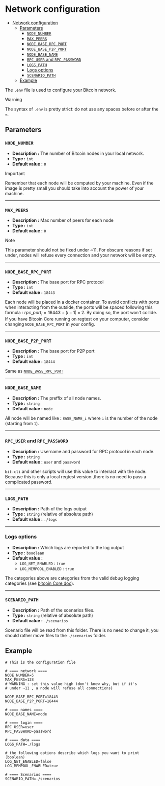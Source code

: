 # Network configuration 

- [Network configuration](#network-configuration)
  - [Parameters](#parameters)
    - [`NODE_NUMBER`](#node_number)
    - [`MAX_PEERS`](#max_peers)
    - [`NODE_BASE_RPC_PORT`](#node_base_rpc_port)
    - [`NODE_BASE_P2P_PORT`](#node_base_p2p_port)
    - [`NODE_BASE_NAME`](#node_base_name)
    - [`RPC_USER` and `RPC_PASSWORD`](#rpc_user-and-rpc_password)
    - [`LOGS_PATH`](#logs_path)
    - [Logs options](#logs-options)
    - [`SCENARIO_PATH`](#scenario_path)
  - [Example](#example)

The `.env` file is used to configure your Bitcoin network.

> [!WARNING]
> The syntax of `.env` is pretty strict: do not use any spaces before or after the `=`.

## Parameters 

### `NODE_NUMBER`

- **Description :** The number of Bitcoin nodes in your local network.
- **Type :** `int`
- **Default value :**  `0`

> [!IMPORTANT]
> Remember that each node will be computed by your machine. Even if the image is pretty small you should take into account the power of your machine. 

---

### `MAX_PEERS`

- **Description :** Max number of peers for each node
- **Type :** `int`
- **Default value :** `0`

> [!NOTE]
> This parameter should not be fixed under ~11. For obscure reasons if set under, nodes will refuse every connection and your network will be empty.

---

### `NODE_BASE_RPC_PORT`

- **Description :** The base port for RPC protocol
- **Type :** `int`
- **Default value :** `18443`

Each node will be placed in a docker container. To avoid conflicts with ports when interacting from the outside, the ports will be spaced following this formula : $`rpc\_port_{i} = 18443 + (i-1)\times2`$. By doing so, the port won't collide. If you have Bitcoin Core running on regtest on your computer, consider changing `NODE_BASE_RPC_PORT` in your config.

---

### `NODE_BASE_P2P_PORT`

- **Description :** The base port for P2P port 
- **Type :** `int`
- **Default value :** `18444`

Same as [`NODE_BASE_RPC_PORT`](#node_base_rpc_port)

---

### `NODE_BASE_NAME`

- **Description :** The preffix of all node names. 
- **Type :** `string`
- **Default value :** `node`

All node will be named like : `BASE_NAME_i` where `i` is the number of the node (starting from `1`).

---

### `RPC_USER` and `RPC_PASSWORD`

- **Description :** Username and password for RPC protocol in each node. 
- **Type :** `string`
- **Default value :** `user` and `password`

`bit-cli` and other scripts will use this value to interract with the node. Because this is only a local regtest version ,there is no need to pass a complicated password. 

---

### `LOGS_PATH`

- **Description :** Path of the logs output
- **Type :** `string` (relative of absolute path)
- **Default value :** `./logs`

---

### Logs options 

- **Description :** Which logs are reported to the log output
- **Type :** `booolean`
- **Default value :**
  - `LOG_NET_ENABLED` : `true`
  - `LOG_MEMPOOL_ENABLED` : `true`

The categories above are categories from the valid debug logging categories (see [bitcoin Core doc](https://developer.bitcoin.org/reference/rpc/logging.html)).

---

### `SCENARIO_PATH`

- **Description :** Path of the scenarios files.
- **Type :** `string` (relative of absolute path)
- **Default value :** `./scenarios` 

Scenario file will be read from this folder. There is no need to change it, you should rather move files to the `./scenarios` folder.

## Example 

```.env
# This is the configuration file

# ==== network ====
NODE_NUMBER=5
MAX_PEERS=128
# WARNING : set this value high (don't know why, but if it's
# under ~11 , a node will refuse all connections)

NODE_BASE_RPC_PORT=18443
NODE_BASE_P2P_PORT=18444

# ==== names ====
NODE_BASE_NAME=node

# ==== login ====
RPC_USER=user
RPC_PASSWORD=password

# ==== data ====
LOGS_PATH=./logs

# the following options describe which logs you want to print (boolean)
LOG_NET_ENABLED=false
LOG_MEMPOOL_ENABLED=true

# ==== Scenarios ====
SCENARIO_PATH=./scenarios
```